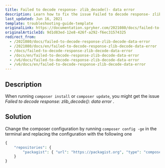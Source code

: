 ```yaml
---
title: Failed to decode response- zlib_decode()- data error
description: Learn how to fix the issue Failed to decode response- zlib_decode()- data error
last_updated: Jun 16, 2021
template: troubleshooting-guide-template
originalLink: https://documentation.spryker.com/2021080/docs/failed-to-decode-response-zlib-decode-data-error
originalArticleId: 9d1d83ed-12e8-426f-a292-f6ec31574325
redirect_from:
  - /2021080/docs/failed-to-decode-response-zlib-decode-data-error
  - /2021080/docs/en/failed-to-decode-response-zlib-decode-data-error
  - /docs/failed-to-decode-response-zlib-decode-data-error
  - /docs/en/failed-to-decode-response-zlib-decode-data-error
  - /v6/docs/failed-to-decode-response-zlib-decode-data-error
  - /v6/docs/en/failed-to-decode-response-zlib-decode-data-error
---
```


## Description

When running `composer install` or `composer update`, you might get the issue *Failed to decode response: zlib_decode(): data error* .

## Solution

Change the composer configuration by running `composer config -ge` in the terminal and replacing the configuration with the following one

```php
{
    "repositories": {
        "packagist": { "url": "https://packagist.org", "type": "composer" }
    }
}
```
